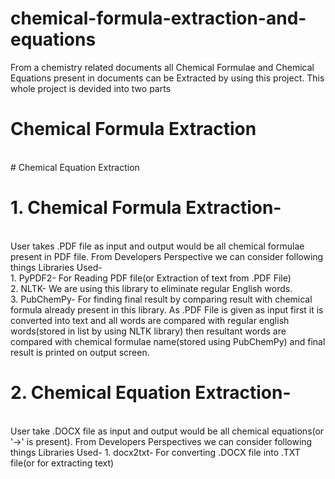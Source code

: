 # chemical-formula-extraction-and-equations
From a chemistry related documents all Chemical Formulae and Chemical Equations present in documents can be Extracted by using this project. This whole project is devided into two parts

# Chemical Formula Extraction
<br/># Chemical Equation Extraction

# 1. Chemical Formula Extraction-
<br/>User takes .PDF file as input and output would be all chemical formulae present in PDF file. From Developers Perspective we can consider following things Libraries Used- <br/>1. PyPDF2- For Reading PDF file(or Extraction of text from .PDF File) <br/>2. NLTK- We are using this library to eliminate regular English words.<br/> 3. PubChemPy- For finding final result by comparing result with chemical formula already present in this library. As .PDF File is given as input first it is converted into text and all words are compared with regular english words(stored in list by using NLTK library) then resultant words are compared with chemical formulae name(stored using PubChemPy) and final result is printed on output screen.
<br/>
# 2. Chemical Equation Extraction- 
<br/>User take .DOCX file as input and output would be all chemical equations(or '->' is present). From Developers Perspectives we can consider following things Libraries Used- 1. docx2txt- For converting .DOCX file into .TXT file(or for extracting text)
